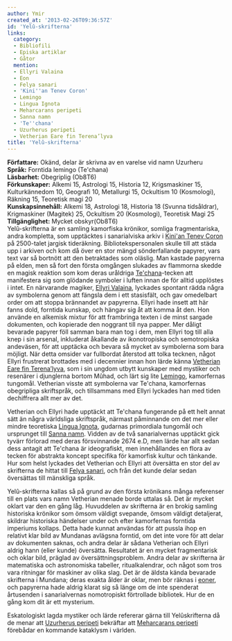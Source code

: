 ```yaml
---
author: Ymir
created_at: '2013-02-26T09:36:57Z'
id: 'Yelû-skrifterna'
links:
  category:
  - Bibliofili
  - Episka artiklar
  - Gåtor
  mention:
  - Ellyri Valaina
  - Eon
  - Felya sanari
  - 'Kini''an Tenev Coron'
  - Lemingo
  - Lingua Ignota
  - Meharcarans peripeti
  - Sanna namn
  - 'Te''chana'
  - Uzurherus peripeti
  - Vetherian Eare fin Terena’lyva
title: 'Yelû-skrifterna'
---
```


**Författare:** Okänd, delar är skrivna av en varelse vid namn Uzurheru\
**Språk:** Forntida lemingo (Te'chana)\
**Läsbarhet:** Obegriplig (Ob8T6)\
**Förkunskaper:** Alkemi 15, Astrologi 15, Historia 12, Krigsmaskiner 15, Kulturkännedom 10,
Geografi 10, Metallurgi 15, Ockultism 10 (Kosmologi), Räkning 15, Teoretisk magi 20\
**Kunskapsinnehåll:** Alkemi 18, Astrologi 18, Historia 18 (Svunna tidsåldrar), Krigmaskiner
(Magitek) 25, Ockultism 20 (Kosmologi), Teoretisk Magi 25\
**Tillgänglighet:** Mycket obskyr(Ob8T6)\
Yelû-skrifterna är en samling kamorfiska krönikor, somliga fragmentariska, andra kompletta, som
upptäcktes i sanarialviska arkiv i [Kini'an Tenev Coron] på 2500-talet jargisk tideräkning.
Bibliotekspersonalen skulle till att städa upp i arkiven och kom då över en stor mängd
sönderfallande papyrer, vars text var så bortnött att den betraktades som oläslig. Man kastade
papyrerna på elden, men så fort den första omgången slukades av flammorna skedde en magisk reaktion
som kom deras uråldriga [Te'chana]-tecken att manifestera sig som glödande symboler i luften innan
de för alltid upplöstes i intet. En närvarande magiker, [Ellyri Valaina], lyckades spontant rädda
några av symbolerna genom att fängsla dem i ett stasisfält, och gav omedelbart order om att stoppa
brännandet av papyrerna. Ellyri hade insett att här fanns dold, forntida kunskap, och hängav sig åt
att komma åt den. Hon använde en alkemisk mixtur för att frambringa texten i de minst sargade
dokumenten, och kopierade den noggrant till nya papper. Mer dåligt bevarade papyrer föll samman bara
man tog i dem, men Ellyri tog till alla knep i sin arsenal, inkluderat åkallande av ikonotropiska
och semotropiska andeväsen, för att upptäcka och bevara så mycket av symbolerna som bara möjligt.
När detta omsider var fullbordat återstod att tolka tecknen, något Ellyri frustrerat brottades med i
decennier innan hon lärde känna [Vetherian Eare fin Terena’lyva], som i sin ungdom utbytt kunskaper
med mystiker och resenärer i djunglerna bortom Mûhad, och lärt sig lite [Lemingo], kamorfernas
tungomål. Vetherian visste att symbolerna var Te'chana, kamorfernas obegripliga skriftspråk, och
tillsammans med Ellyri lyckades han med tiden dechiffrera allt mer av det.

Vetherian och Ellyri hade upptäckt att Te'chana fungerande på ett helt annat sätt än några
världsliga skriftspråk, närmast påminnande om det mer eller mindre teoretiska [Lingua Ignota],
gudarnas primordiala tungomål och ursprunget till [Sanna namn]. Vidden av de två sanarialvernas
upptäckt gick tyvärr förlorad med deras försvinnande 2674 e.D, men lärde har allt sedan dess antagit
att Te'chana är ideografiskt, men innehållandes en flora av tecken för abstrakta koncept specifika
för kamorfisk kultur och tänkande. Hur som helst lyckades det Vetherian och Ellyri att översätta en
stor del av skrifterna de hittat till [Felya sanari], och från det kunde delar sedan översättas till
mänskliga språk.

Yelû-skrifterna kallas så på grund av den första krönikans många referenser till en plats vars namn
Vetherian menade borde uttalas så. Det är mycket oklart var den en gång låg. Huvuddelen av
skrifterna är en brokig samling historiska krönikor som ömsom väldigt svepande, ömsom väldigt
detaljerat, skildrar historiska händelser under och efter kamorfernas forntida imperiums kollaps.
Detta hade kunnat användas för att pussla ihop en relativt klar bild av Mundanas avlägsna forntid,
om det inte vore för att delar av dokumenten saknas, och andra delar är sådana Vetherian och Ellyri
aldrig hann (eller kunde) översätta. Resultatet är en mycket fragmentarisk och oklar bild, präglad
av översättningsproblem. Andra delar av skrifterna är matematiska och astronomiska tabeller,
ritualkalendrar, och något som tros vara ritningar för maskiner av olika slag. Det är de äldsta
kända bevarade skrifterna i Mundana; deras exakta ålder är oklar, men bör räknas i [eoner], och
papyrerna hade aldrig klarat sig så länge om de inte spenderat årtusenden i sanarialvernas
nomotropiskt förtrollade bibliotek. Hur de en gång kom dit är ett mysterium.

Eskatologiskt lagda mystiker och lärde refererar gärna till Yelûskrifterna då de menar att
[Uzurherus peripeti] bekräftar att [Meharcarans peripeti] förebådar en kommande kataklysm i världen.

  [Kini'an Tenev Coron]: Kinian_Tenev_Coron
  [Te'chana]: Techana
  [Ellyri Valaina]: Ellyri_Valaina
  [Vetherian Eare fin Terena’lyva]: Vetherian_Eare_fin_Terenalyva
  [Lemingo]: Lemingo
  [Lingua Ignota]: Lingua_Ignota
  [Sanna namn]: Sanna_namn
  [Felya sanari]: Felya_sanari
  [eoner]: Eon
  [Uzurherus peripeti]: Uzurherus_peripeti
  [Meharcarans peripeti]: Meharcarans_peripeti